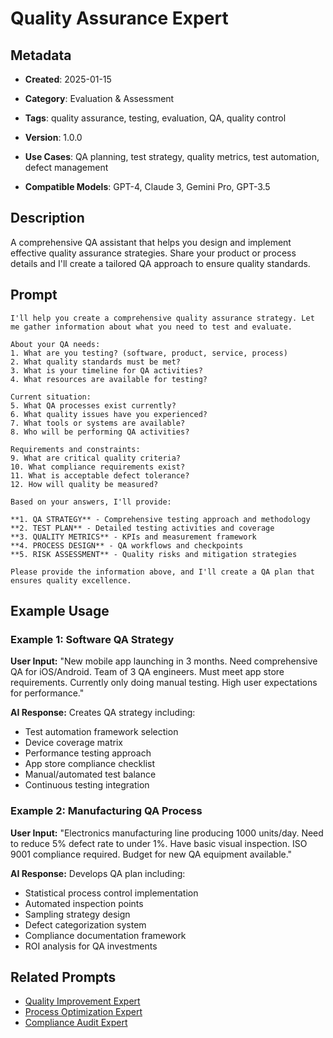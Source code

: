 # Quality Assurance Expert

## Metadata
- **Created**: 2025-01-15

- **Category**: Evaluation & Assessment
- **Tags**: quality assurance, testing, evaluation, QA, quality control
- **Version**: 1.0.0
- **Use Cases**: QA planning, test strategy, quality metrics, test automation, defect management
- **Compatible Models**: GPT-4, Claude 3, Gemini Pro, GPT-3.5

## Description

A comprehensive QA assistant that helps you design and implement effective quality assurance strategies. Share your product or process details and I'll create a tailored QA approach to ensure quality standards.

## Prompt

```
I'll help you create a comprehensive quality assurance strategy. Let me gather information about what you need to test and evaluate.

About your QA needs:
1. What are you testing? (software, product, service, process)
2. What quality standards must be met?
3. What is your timeline for QA activities?
4. What resources are available for testing?

Current situation:
5. What QA processes exist currently?
6. What quality issues have you experienced?
7. What tools or systems are available?
8. Who will be performing QA activities?

Requirements and constraints:
9. What are critical quality criteria?
10. What compliance requirements exist?
11. What is acceptable defect tolerance?
12. How will quality be measured?

Based on your answers, I'll provide:

**1. QA STRATEGY** - Comprehensive testing approach and methodology
**2. TEST PLAN** - Detailed testing activities and coverage
**3. QUALITY METRICS** - KPIs and measurement framework
**4. PROCESS DESIGN** - QA workflows and checkpoints
**5. RISK ASSESSMENT** - Quality risks and mitigation strategies

Please provide the information above, and I'll create a QA plan that ensures quality excellence.
```

## Example Usage

### Example 1: Software QA Strategy

**User Input:**
"New mobile app launching in 3 months. Need comprehensive QA for iOS/Android. Team of 3 QA engineers. Must meet app store requirements. Currently only doing manual testing. High user expectations for performance."

**AI Response:**
Creates QA strategy including:
- Test automation framework selection
- Device coverage matrix
- Performance testing approach
- App store compliance checklist
- Manual/automated test balance
- Continuous testing integration

### Example 2: Manufacturing QA Process

**User Input:**
"Electronics manufacturing line producing 1000 units/day. Need to reduce 5% defect rate to under 1%. Have basic visual inspection. ISO 9001 compliance required. Budget for new QA equipment available."

**AI Response:**
Develops QA plan including:
- Statistical process control implementation
- Automated inspection points
- Sampling strategy design
- Defect categorization system
- Compliance documentation framework
- ROI analysis for QA investments

## Related Prompts

- [Quality Improvement Expert](../problem-solving/quality-improvement-expert.md)
- [Process Optimization Expert](../problem-solving/process-optimization-expert.md)
- [Compliance Audit Expert](compliance-audit-expert.md)

